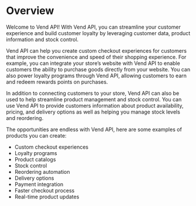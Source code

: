 # Overview

Welcome to Vend API! With Vend API, you can streamline your customer experience and build customer loyalty by leveraging customer data, product information and stock control.

Vend API can help you create custom checkout experiences for customers that improve the convenience and speed of their shopping experience. For example, you can integrate your store’s website with Vend API to enable customers the ability to purchase goods directly from your website. You can also power loyalty programs through Vend API, allowing customers to earn and redeem rewards points on purchases.

In addition to connecting customers to your store, Vend API can also be used to help streamline product management and stock control. You can use Vend API to provide customers information about product availability, pricing, and delivery options as well as helping you manage stock levels and reordering.

The opportunities are endless with Vend API, here are some examples of products you can create:

- Custom checkout experiences
- Loyalty programs
- Product catalogs
- Stock control
- Reordering automation
- Delivery options
- Payment integration
- Faster checkout process
- Real-time product updates
